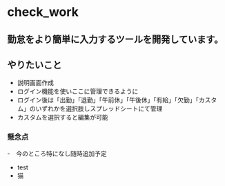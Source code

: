 # check_work
## 勤怠をより簡単に入力するツールを開発しています。

## やりたいこと

- 説明画面作成
- ログイン機能を使いここに管理できるように
- ログイン後は「出勤」「退勤」「午前休」「午後休」「有給」「欠勤」「カスタム」のいずれかを選択肢しスプレッドシートにて管理
- カスタムを選択すると編集が可能

### 懸念点
-　今のところ特になし随時追加予定
-  test
- 猫

